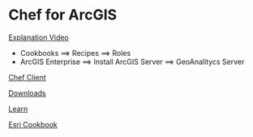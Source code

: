 # Chef for ArcGIS

[Explanation Video](https://youtu.be/n0JfiEazCX4)

- Cookbooks ==> Recipes ==> Roles
- ArcGIS Enterprise ==> Install ArcGIS Server ==> GeoAnalitycs Server

[Chef Client](https://downloads.chef.io/chef/14.5.33#windows)

[Downloads](https://downloads.chef.io/chefdk/)

[Learn](https://learn.chef.io/tracks/infrastructure-automation/)

[Esri Cookbook](https://github.com/Esri/arcgis-cookbook)
